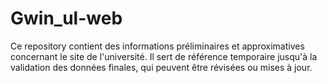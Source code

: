 # Gwin_ul-web
Ce repository contient des informations préliminaires et approximatives concernant le site de l'université. Il sert de référence temporaire jusqu'à la validation des données finales, qui peuvent être révisées ou mises à jour.
